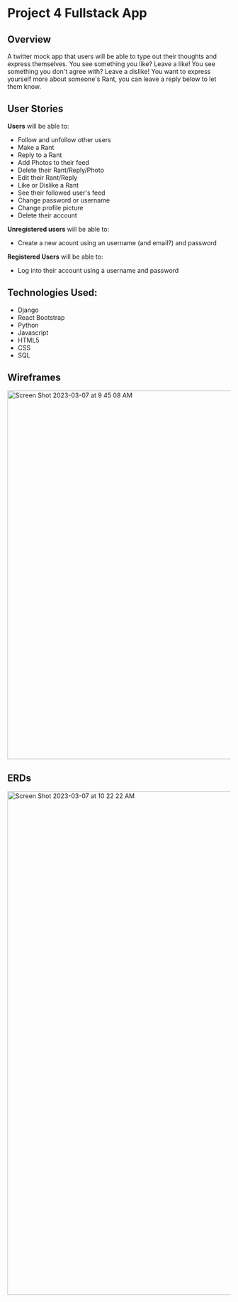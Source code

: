 # Project 4 Fullstack App

## Overview
A twitter mock app that users will be able to type out their thoughts and express themselves. You see something you like? Leave a like! You see something you don't agree with? Leave a dislike! You want to express yourself more about someone's Rant, you can leave a reply below to let them know.

## User Stories
**Users** will be able to:
- Follow and unfollow other users
- Make a Rant
- Reply to a Rant
- Add Photos to their feed
- Delete their Rant/Reply/Photo
- Edit their Rant/Reply
- Like or Dislike a Rant
- See their followed user's feed
- Change password or username
- Change profile picture
- Delete their account

**Unregistered users** will be able to:
- Create a new acount using an username (and email?) and password

**Registered Users** will be able to:
- Log into their account using a username and password

## Technologies Used:
- Django
- React Bootstrap
- Python
- Javascript
- HTML5
- CSS
- SQL

## Wireframes
<img width="830" alt="Screen Shot 2023-03-07 at 9 45 08 AM" src="https://user-images.githubusercontent.com/85146023/223489675-167118ed-9a9c-4fa8-8247-bff08d79ada9.png">

## ERDs
<img width="1134" alt="Screen Shot 2023-03-07 at 10 22 22 AM" src="https://user-images.githubusercontent.com/85146023/223490027-466d569c-502f-47b6-a23d-61c680e648a0.png">
